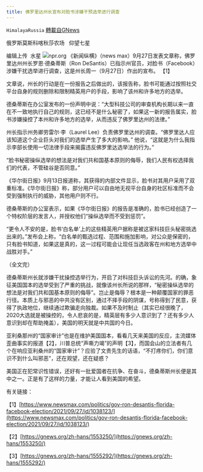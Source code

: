 ```yaml
---
title: 佛罗里达州长宣布对脸书涉嫌干预选举进行调查
---
```

`HimalayaRussia` [轉載自GNews](https://gnews.org/zh-hans/1560905/)

俄罗斯莫斯科喀秋莎农场   仰望七星

编辑上传  水星
![](https://assets.gnews.org/wp-content/uploads/2021/09/F-3.jpg)npr.org
《新闻纵横》（news max）9月27日发表文章称，佛罗里达州州长罗恩·德桑蒂斯（Ron DeSantis）已指示州官员，对脸书（Facebook）涉嫌干扰选举进行调查，这是州长周一（9月27日）作出的宣布。 【1】

文章说，州长的行动是在一份报告之后做出的，该报告称，脸书可能通过按照社交平台自身的规则删除和限制精英用户的手段，影响了该州和许多地方的选举。

德桑蒂斯在办公室发布的一份声明中说：“大型科技公司的审查机构长期以来一直在不一致地执行自己的规则，这已经不是什么秘密了，如果这一新的报告属实，脸书涉嫌操控了本州和许多地方的选举，从而违反了佛罗里达州的法律。”

州长指示州务卿劳雷尔·李（Laurel Lee）负责佛罗里达州的调查。“佛罗里达人应该知道这个企业巨头对我们的选举产生了多大的影响。” 他说，“这就是为什么我指示李部长使用一切法律手段来揭露违反佛罗里达选举法的行为。”

“脸书秘密操纵选举的想法是对我们共和国基本原则的侮辱，我们人民有权选择我们的代表，不管硅谷是否同意。”

《华尔街日报》9月13日报道称，其获得的内部文件显示，脸书对其用户采用了双重标准。《华尔街日报》称，部分用户可以自由地无视平台自身的社区标准而不会受到强制执行的威胁，其他用户则不行。

德桑蒂斯的办公室表示，如果《华尔街日报》的报告是准确的，脸书已经创造了一个特权阶层的发言人，并授权他们“操纵选举而不受到惩罚”。

“更令人不安的是，脸书‘白名单’上的这些精英用户据称是被这家科技巨头秘密挑选出来的。”发布会上称，“白名单的甄选过程、范围和施加影响，对公众是保密的，只有脸书知道，如果这是真的，这一过程可能会让现任当选政客在州和地方选举中战胜对手。”

（全文完）

德桑蒂斯州长就涉嫌干扰操控选举行为，开启了对科技巨头诉讼的先河。的确，象征美国国本的选举受到了严重的挑战，就像该州长所说的那样，“秘密操纵选举的想法是对我们共和国基本原则的侮辱”。岂止是侮辱？根本是一种颠覆国家的罪恶行径。本质上与邪恶的中共没有区别，通过不择手段的阴谋，号称得到了民意，获得了执政地位，继续通过欺骗走向独裁。如果不及时制止（其实已经很晚了，2020大选就是被操控的，令人悲哀的是，精英层有多少人意识到了？还有多少人意识到却在帮助掩盖），美国的明天就是中共国的今日。

亚利桑那州的“国家审计”也是在维护美国国本，看看几天来美国的反应，主流媒体歪曲事实的报道【2】，川普总统“声嘶力竭”的声明【3】，而国会山的立法者有几个在响应亚利桑州的“国家审计”？应验了文贵先生的话语，“不打疼你们，你们意识不到什么叫邪恶”，还在观望，还在疑惑？

美国正在犯常识性错误，还好有一批爱国者在抗争、在奋斗，德桑蒂斯州长便是其中之一。正是有了这样的力量，才能让人看到美国的希望。

有关链接：

【1】[https://www.newsmax.com/politics/gov-ron-desantis-florida-facebook-election/2021/09/27/id/1038123/](https://www.newsmax.com/politics/gov-ron-desantis-florida-facebook-election/2021/09/27/id/1038123/)

【2】[https://gnews.org/zh-hans/1553250/](https://gnews.org/zh-hans/1553250/)

【3】[https://gnews.org/zh-hans/1555292/](https://gnews.org/zh-hans/1555292/)
